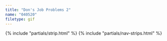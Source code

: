 ```yaml
---
title: "Don's Job Problems 2"
name: "040520"
filetype: gif
---
```


{% include "partials/strip.html" %}
{% include "partials/nav-strips.html" %}